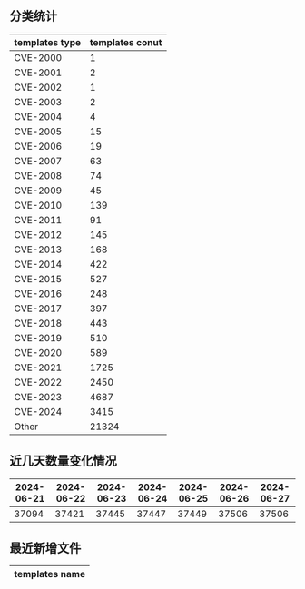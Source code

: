 ## 分类统计
| templates type | templates conut | 
| --- | --- |
| CVE-2000 | 1 |
| CVE-2001 | 2 |
| CVE-2002 | 1 |
| CVE-2003 | 2 |
| CVE-2004 | 4 |
| CVE-2005 | 15 |
| CVE-2006 | 19 |
| CVE-2007 | 63 |
| CVE-2008 | 74 |
| CVE-2009 | 45 |
| CVE-2010 | 139 |
| CVE-2011 | 91 |
| CVE-2012 | 145 |
| CVE-2013 | 168 |
| CVE-2014 | 422 |
| CVE-2015 | 527 |
| CVE-2016 | 248 |
| CVE-2017 | 397 |
| CVE-2018 | 443 |
| CVE-2019 | 510 |
| CVE-2020 | 589 |
| CVE-2021 | 1725 |
| CVE-2022 | 2450 |
| CVE-2023 | 4687 |
| CVE-2024 | 3415 |
| Other | 21324 |
## 近几天数量变化情况
|2024-06-21 | 2024-06-22 | 2024-06-23 | 2024-06-24 | 2024-06-25 | 2024-06-26 | 2024-06-27|
|--- | ------ | ------ | ------ | ------ | ------ | ---|
|37094 | 37421 | 37445 | 37447 | 37449 | 37506 | 37506|
## 最近新增文件
| templates name | 
| --- |

